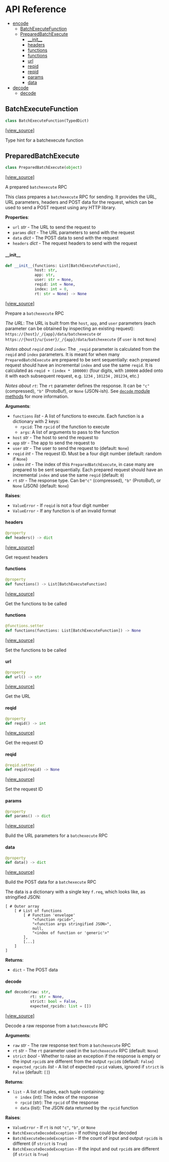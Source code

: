 # API Reference

* [encode](#encode)
  * [BatchExecuteFunction](#encode.BatchExecuteFunction)
  * [PreparedBatchExecute](#encode.PreparedBatchExecute)
    * [\_\_init\_\_](#encode.PreparedBatchExecute.__init__)
    * [headers](#encode.PreparedBatchExecute.headers)
    * [functions](#encode.PreparedBatchExecute.functions)
    * [functions](#encode.PreparedBatchExecute.functions)
    * [url](#encode.PreparedBatchExecute.url)
    * [reqid](#encode.PreparedBatchExecute.reqid)
    * [reqid](#encode.PreparedBatchExecute.reqid)
    * [params](#encode.PreparedBatchExecute.params)
    * [data](#encode.PreparedBatchExecute.data)
* [decode](#decode)
  * [decode](#decode.decode)

## BatchExecuteFunction

```python
class BatchExecuteFunction(TypedDict)
```

[[view_source]](https://github.com/pndurette/gbatchexecute/blob/d1dad39a76bccf8be586f85673b3d499468d76dd/gbatchexecute/encode.py#L8)

Type hint for a batchexecute function

## PreparedBatchExecute

```python
class PreparedBatchExecute(object)
```

[[view_source]](https://github.com/pndurette/gbatchexecute/blob/d1dad39a76bccf8be586f85673b3d499468d76dd/gbatchexecute/encode.py#L15)

A prepared ``batchexecute`` RPC

This class prepares a ``batchexecute`` RPC for sending.
It provides the URL, URL parameters, headers and POST data for the request,
which can be used to send a POST request using any HTTP library.

**Properties**:
  * ``url`` _str_ - The URL to send the request to
  * ``params`` _dict_ - The URL parameters to send with the request
  * ``data`` _dict_ - The POST data to send with the request
  * ``headers`` _dict_ -  The request headers to send with the request

#### \_\_init\_\_

```python
def __init__(functions: List[BatchExecuteFunction],
             host: str,
             app: str,
             user: str = None,
             reqid: int = None,
             index: int = 0,
             rt: str = None) -> None
```

[[view_source]](https://github.com/pndurette/gbatchexecute/blob/d1dad39a76bccf8be586f85673b3d499468d76dd/gbatchexecute/encode.py#L30)

Prepare a ``batchexecute`` RPC

_The URL_: The URL is built from the ``host``, ``app``, and ``user`` parameters
(each parameter can be obtained by inspecting an existing request):
``https://{host}/_/{app}/data/batchexecute`` or
``https://{host}/u/{user}/_/{app}/data/batchexecute`` (if ``user`` is not ``None``)

_Notes about ``reqid`` and ``index``_:
The ``_reqid`` parameter is calculated from the ``reqid`` and ``index`` parameters.
It is meant for when many ``PreparedBatchExecute`` are prepared to be sent sequentially:
each prepared request should have an incremental ``index`` and use the same ``reqid``.
It is calculated as ``reqid + (index * 100000)`` (four digits, with ``100000`` added
onto it with each subsequent request, e.g. ``1234`` , ``101234`` , ``201234``, etc.)

_Notes about ``rt``_:
The ``rt`` parameter defines the response. It can be ``"c"`` (compressed),
``"b"`` (ProtoBuf), or ``None`` (JSON-ish). See [``decode`` module methods](#decode)
for more information.

**Arguments**:

- `functions` _list_ - A list of functions to execute. Each function is a dictionary with 2 keys:
  * ``rpcid``: The ``rpcid`` of the function to execute
  * ``args``: A list of arguments to pass to the function
- `host` _str_ - The host to send the request to
- `app` _str_ - The app to send the request to
- `user` _str_ - The user to send the request to (default: ``None``)
- `reqid` _int_ - The request ID. Must be a four digit number (default: random if ``None``)
- `index` _int_ - The index of this ``PreparedBatchExecute``, in case many are prepared to
  be sent sequentially. Each prepared request should have an incremental ``index``
  and use the same ``reqid`` (default: ``0``)
- `rt` _str_ - The response type. Can be``"c"`` (compressed),
  ``"b"`` (ProtoBuf), or ``None`` (JSON) (default: ``None``)
  

**Raises**:

- `ValueError` - If ``reqid`` is not a four digit number
- `ValueError` - If any function is of an invalid format

#### headers

```python
@property
def headers() -> dict
```

[[view_source]](https://github.com/pndurette/gbatchexecute/blob/d1dad39a76bccf8be586f85673b3d499468d76dd/gbatchexecute/encode.py#L92)

Get request headers

#### functions

```python
@property
def functions() -> List[BatchExecuteFunction]
```

[[view_source]](https://github.com/pndurette/gbatchexecute/blob/d1dad39a76bccf8be586f85673b3d499468d76dd/gbatchexecute/encode.py#L99)

Get the functions to be called

#### functions

```python
@functions.setter
def functions(functions: List[BatchExecuteFunction]) -> None
```

[[view_source]](https://github.com/pndurette/gbatchexecute/blob/d1dad39a76bccf8be586f85673b3d499468d76dd/gbatchexecute/encode.py#L104)

Set the functions to be called

#### url

```python
@property
def url() -> str
```

[[view_source]](https://github.com/pndurette/gbatchexecute/blob/d1dad39a76bccf8be586f85673b3d499468d76dd/gbatchexecute/encode.py#L117)

Get the URL

#### reqid

```python
@property
def reqid() -> int
```

[[view_source]](https://github.com/pndurette/gbatchexecute/blob/d1dad39a76bccf8be586f85673b3d499468d76dd/gbatchexecute/encode.py#L125)

Get the request ID

#### reqid

```python
@reqid.setter
def reqid(reqid) -> None
```

[[view_source]](https://github.com/pndurette/gbatchexecute/blob/d1dad39a76bccf8be586f85673b3d499468d76dd/gbatchexecute/encode.py#L130)

Set the request ID

#### params

```python
@property
def params() -> dict
```

[[view_source]](https://github.com/pndurette/gbatchexecute/blob/d1dad39a76bccf8be586f85673b3d499468d76dd/gbatchexecute/encode.py#L140)

Build the URL parameters for a ``batchexecute`` RPC

#### data

```python
@property
def data() -> dict
```

[[view_source]](https://github.com/pndurette/gbatchexecute/blob/d1dad39a76bccf8be586f85673b3d499468d76dd/gbatchexecute/encode.py#L154)

Build the POST data for a ``batchexecute`` RPC

The data is a dictionary with a single key ``f.req``,
which looks like, as stringified JSON:


```
[ # Outer array
    [ # List of functions
        [ # Function 'envelope'
            "<function rpcid>",
            "<function args stringified JSON>",
            null,
            "<index of function or 'generic'>"
        ],
        [...]
    ]
]
```

**Returns**:

- `dict` - The POST data

#### decode

```python
def decode(raw: str,
           rt: str = None,
           strict: bool = False,
           expected_rpcids: list = [])
```

[[view_source]](https://github.com/pndurette/gbatchexecute/blob/d1dad39a76bccf8be586f85673b3d499468d76dd/gbatchexecute/decode.py#L194)

Decode a raw response from a ``batchexecute`` RPC

**Arguments**:

- `raw` _str_ - The raw response text from a ``batchexecute`` RPC
- `rt` _str_ - The ``rt`` parameter used in the ``batchexecute`` RPC (default: ``None``)
- `strict` _bool_ - Whether to raise an exception if the response is empty
  or the input ``rpcid``s are different from the output ``rpcid``s (default: ``False``)
- `expected_rpcids` _list_ - A list of expected ``rpcid`` values,
  ignored if ``strict`` is ``False`` (default: ``[]``)
  

**Returns**:

- `list` - A list of tuples, each tuple containing:
  * ``index`` (int): The index of the response
  * ``rpcid`` (str): The ``rpcid`` of the response
  * ``data`` (list): The JSON data returned by the ``rpcid`` function
  

**Raises**:

- `ValueError` - If ``rt`` is not ``"c"``, ``"b"``, or ``None``
- `BatchExecuteDecodeException` - If nothing could be decoded
- `BatchExecuteDecodeException` - If the count of input and output ``rpcid``s is different
  (if ``strict`` is ``True``)
- `BatchExecuteDecodeException` - If the input and out ``rpcid``s are different
  (if ``strict`` is ``True``)

